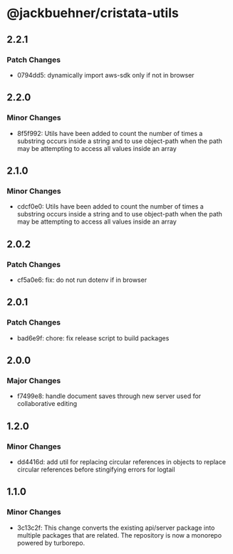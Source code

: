 # @jackbuehner/cristata-utils

## 2.2.1

### Patch Changes

- 0794dd5: dynamically import aws-sdk only if not in browser

## 2.2.0

### Minor Changes

- 8f5f992: Utils have been added to count the number of times a substring occurs inside a string and to use object-path when the path may be attempting to access all values inside an array

## 2.1.0

### Minor Changes

- cdcf0e0: Utils have been added to count the number of times a substring occurs inside a string and to use object-path when the path may be attempting to access all values inside an array

## 2.0.2

### Patch Changes

- cf5a0e6: fix: do not run dotenv if in browser

## 2.0.1

### Patch Changes

- bad6e9f: chore: fix release script to build packages

## 2.0.0

### Major Changes

- f7499e8: handle document saves through new server used for collaborative editing

## 1.2.0

### Minor Changes

- dd4416d: add util for replacing circular references in objects to replace circular references before stingifying errors for logtail

## 1.1.0

### Minor Changes

- 3c13c2f: This change converts the existing api/server package into multiple packages that are related. The repository is now a monorepo powered by turborepo.
